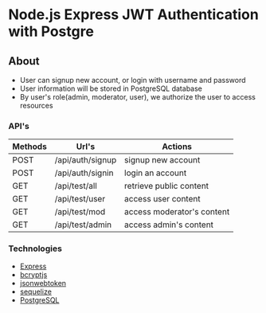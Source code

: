 # Node.js Express JWT Authentication with Postgre #

## About ##

* User can signup new account, or login with username and password
* User information will be stored in PostgreSQL database
* By user's role(admin, moderator, user), we authorize the user to access resources

### API's ###

Methods  | Url's               | Actions
-------- | ------------------- | ----------------------------
POST     |  /api/auth/signup   | signup new account
POST     |  /api/auth/signin   | login an account
GET      |  /api/test/all      | retrieve public content
GET      |  /api/test/user     | access user content
GET      |  /api/test/mod      | access moderator's content
GET      | /api/test/admin     | access admin's content

### Technologies ###

* [Express](https://expressjs.com/en/starter/installing.html)
* [bcryptjs](https://www.npmjs.com/package/bcrypt)
* [jsonwebtoken](https://www.npmjs.com/package/jsonwebtoken)
* [sequelize](https://www.npmjs.com/package/sequelize)
* [PostgreSQL](https://www.npmjs.com/package/pg)
